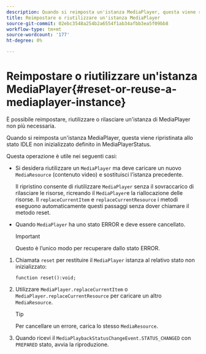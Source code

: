 ```yaml
---
description: Quando si reimposta un'istanza MediaPlayer, questa viene ripristinata allo stato IDLE non inizializzato definito in MediaPlayerStatus.
title: Reimpostare o riutilizzare un'istanza MediaPlayer
source-git-commit: 02ebc3548a254b2a6554f1ab34afbb3ea5f09bb8
workflow-type: tm+mt
source-wordcount: '177'
ht-degree: 0%

---
```


# Reimpostare o riutilizzare un&#39;istanza MediaPlayer{#reset-or-reuse-a-mediaplayer-instance}

È possibile reimpostare, riutilizzare o rilasciare un&#39;istanza di MediaPlayer non più necessaria.

Quando si reimposta un&#39;istanza MediaPlayer, questa viene ripristinata allo stato IDLE non inizializzato definito in MediaPlayerStatus.

Questa operazione è utile nei seguenti casi:

* Si desidera riutilizzare un `MediaPlayer` ma deve caricare un nuovo `MediaResource` (contenuto video) e sostituisci l’istanza precedente.

  Il ripristino consente di riutilizzare `MediaPlayer` senza il sovraccarico di rilasciare le risorse, ricreando il `MediaPlayer`e la riallocazione delle risorse. Il `replaceCurrentItem` e `replaceCurrentResource` i metodi eseguono automaticamente questi passaggi senza dover chiamare il metodo reset.

* Quando `MediaPlayer` ha uno stato ERROR e deve essere cancellato.

  >[!IMPORTANT]
  >
  >Questo è l’unico modo per recuperare dallo stato ERROR.

1. Chiamata `reset` per restituire il `MediaPlayer` istanza al relativo stato non inizializzato:

   ```
   function reset():void; 
   ```

1. Utilizzare `MediaPlayer.replaceCurrentItem` o `MediaPlayer.replaceCurrentResource` per caricare un altro `MediaResource`.

   >[!TIP]
   >
   >Per cancellare un errore, carica lo stesso `MediaResource`.

1. Quando ricevi il `MediaPlaybackStatusChangeEvent.STATUS_CHANGED` con `PREPARED` stato, avvia la riproduzione.
